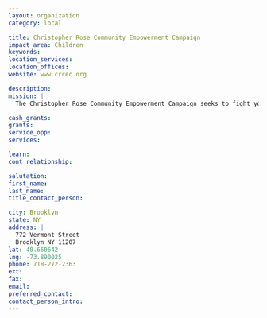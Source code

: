```yaml
---
layout: organization
category: local

title: Christopher Rose Community Empowerment Campaign
impact_area: Children
keywords: 
location_services: 
location_offices: 
website: www.crcec.org

description: 
mission: |
  The Christopher Rose Community Empowerment Campaign seeks to fight youth violence by raising community awareness and creating solutions by offering positive alternatives.

cash_grants: 
grants: 
service_opp: 
services: 

learn: 
cont_relationship: 

salutation: 
first_name: 
last_name: 
title_contact_person: 

city: Brooklyn
state: NY
address: |
  772 Vermont Street     
  Brooklyn NY 11207
lat: 40.660642
lng: -73.890025
phone: 718-272-2363
ext: 
fax: 
email: 
preferred_contact: 
contact_person_intro: 
---
```

